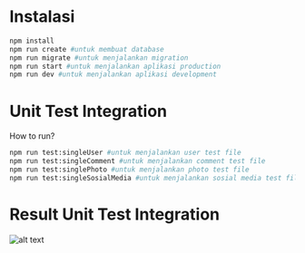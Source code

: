 # Instalasi

```bash
npm install
npm run create #untuk membuat database
npm run migrate #untuk menjalankan migration
npm run start #untuk menjalankan aplikasi production
npm run dev #untuk menjalankan aplikasi development
```

# Unit Test Integration
How to run?
```bash
npm run test:singleUser #untuk menjalankan user test file
npm run test:singleComment #untuk menjalankan comment test file
npm run test:singlePhoto #untuk menjalankan photo test file
npm run test:singleSosialMedia #untuk menjalankan sosial media test file

```

# Result Unit Test Integration
![alt text](http://url/to/img.png)